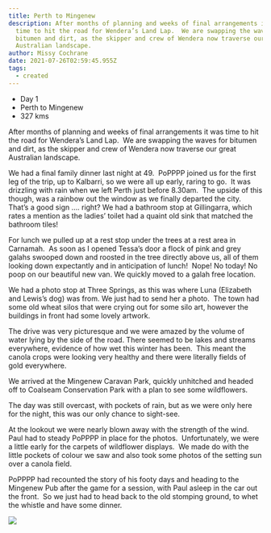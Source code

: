 ```yaml
---
title: Perth to Mingenew
description: After months of planning and weeks of final arrangements it was
  time to hit the road for Wendera’s Land Lap.  We are swapping the waves for
  bitumen and dirt, as the skipper and crew of Wendera now traverse our great
  Australian landscape.
author: Missy Cochrane
date: 2021-07-26T02:59:45.955Z
tags:
  - created
---
```

* Day 1
* Perth to Mingenew
* 327 kms

After months of planning and weeks of final arrangements it was time to hit the road for Wendera’s Land Lap.  We are swapping the waves for bitumen and dirt, as the skipper and crew of Wendera now traverse our great Australian landscape.

We had a final family dinner last night at 49.  PoPPPP joined us for the first leg of the trip, up to Kalbarri, so we were all up early, raring to go.  It was drizzling with rain when we left Perth just before 8.30am.  The upside of this though, was a rainbow out the window as we finally departed the city.  That’s a good sign …. right? We had a bathroom stop at Gillingarra, which rates a mention as the ladies’ toilet had a quaint old sink that matched the bathroom tiles!

For lunch we pulled up at a rest stop under the trees at a rest area in Carnamah.  As soon as I opened Tessa’s door a flock of pink and grey galahs swooped down and roosted in the tree directly above us, all of them looking down expectantly and in anticipation of lunch!  Nope! No today! No poop on our beautiful new van. We quickly moved to a galah free location.

We had a photo stop at Three Springs, as this was where Luna (Elizabeth and Lewis’s dog) was from. We just had to send her a photo.  The town had some old wheat silos that were crying out for some silo art, however the buildings in front had some lovely artwork.

The drive was very picturesque and we were amazed by the volume of water lying by the side of the road. There seemed to be lakes and streams everywhere, evidence of how wet this winter has been.  This meant the canola crops were looking very healthy and there were literally fields of gold everywhere.

We arrived at the Mingenew Caravan Park, quickly unhitched and headed off to Coalseam Conservation Park with a plan to see some wildflowers.

The day was still overcast, with pockets of rain, but as we were only here for the night, this was our only chance to sight-see.

At the lookout we were nearly blown away with the strength of the wind.  Paul had to steady PoPPPP in place for the photos.  Unfortunately, we were a little early for the carpets of wildflower displays.  We made do with the little pockets of colour we saw and also took some photos of the setting sun over a canola field.

PoPPPP had recounted the story of his footy days and heading to the Mingenew Pub after the game for a session, with Paul asleep in the car out the front.  So we just had to head back to the old stomping ground, to whet the whistle and have some dinner.

![](/static/img/pxl_20210726_085644655.jpg)